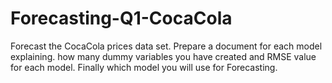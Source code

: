 # Forecasting-Q1-CocaCola
Forecast the CocaCola prices data set. Prepare a document for each model explaining.
how many dummy variables you have created and RMSE value for each model. Finally which model you will use for 
Forecasting.
